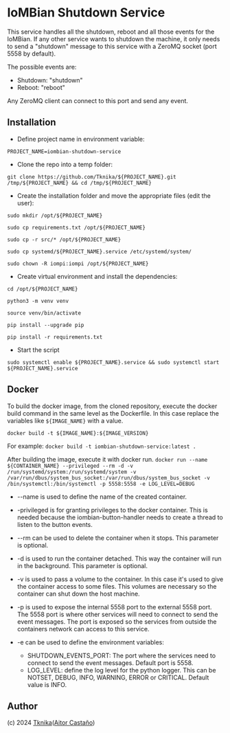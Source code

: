 # IoMBian Shutdown Service

This service handles all the shutdown, reboot and all those events for the IoMBian.
If any other service wants to shutdown the machine, it only needs to send a "shutdown" message to this service with a ZeroMQ socket (port 5558 by default).

The possible events are:
- Shutdown: "shutdown"
- Reboot: "reboot"

Any ZeroMQ client can connect to this port and send any event.

## Installation

- Define project name in environment variable:

`PROJECT_NAME=iombian-shutdown-service`

- Clone the repo into a temp folder:

`git clone https://github.com/Tknika/${PROJECT_NAME}.git /tmp/${PROJECT_NAME} && cd /tmp/${PROJECT_NAME}`

- Create the installation folder and move the appropriate files (edit the user):

`sudo mkdir /opt/${PROJECT_NAME}`

`sudo cp requirements.txt /opt/${PROJECT_NAME}`

`sudo cp -r src/* /opt/${PROJECT_NAME}`

`sudo cp systemd/${PROJECT_NAME}.service /etc/systemd/system/`

`sudo chown -R iompi:iompi /opt/${PROJECT_NAME}`

- Create virtual environment and install the dependencies:

`cd /opt/${PROJECT_NAME}`

`python3 -m venv venv`

`source venv/bin/activate`

`pip install --upgrade pip`

`pip install -r requirements.txt`

- Start the script

`sudo systemctl enable ${PROJECT_NAME}.service && sudo systemctl start ${PROJECT_NAME}.service`

## Docker

To build the docker image, from the cloned repository, execute the docker build command in the same level as the Dockerfile.
In this case replace the variables like `${IMAGE_NAME}` with a value.

`docker build -t ${IMAGE_NAME}:${IMAGE_VERSION}`

For example:
`docker build -t iombian-shutdown-service:latest .`

After building the image, execute it with docker run.
`docker run --name ${CONTAINER_NAME} --privileged --rm -d -v /run/systemd/system:/run/systemd/system -v /var/run/dbus/system_bus_socket:/var/run/dbus/system_bus_socket -v /bin/systemctl:/bin/systemctl -p 5558:5558 -e LOG_LEVEL=DEBUG`

- --name is used to define the name of the created container.

- -privileged is for granting privileges to the docker container.
This is needed because the iombian-button-handler needs to create a thread to listen to the button events.

- --rm can be used to delete the container when it stops.
This parameter is optional.

- -d is used to run the container detached.
This way the container will run in the background.
This parameter is optional.

- -v is used to pass a volume to the container.
In this case it's used to give the container access to some files.
This volumes are necessary so the container can shut down the host machine.

- -p is used to expose the internal 5558 port to the external 5558 port.
The 5558 port is where other services will need to connect to send the event messages.
The port is exposed so the services from outside the containers network can access to this service.

- -e can be used to define the environment variables:
    - SHUTDOWN_EVENTS_PORT: The port where the services need to connect to send the event messages.
    Default port is 5558.
    - LOG_LEVEL: define the log level for the python logger.
    This can be NOTSET, DEBUG, INFO, WARNING, ERROR or CRITICAL.
    Default value is INFO.

## Author

(c) 2024 [Tknika](https://tknika.eus/en/)([Aitor Castaño](github.com/aitorcas23))
